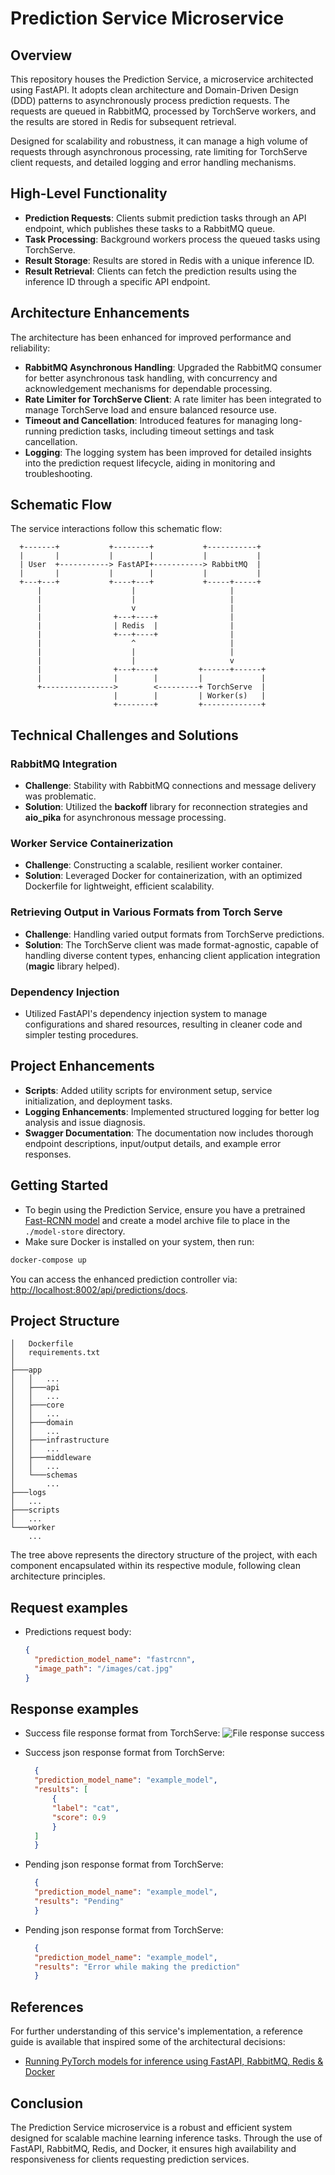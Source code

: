 # Prediction Service Microservice

## Overview

This repository houses the Prediction Service, a microservice architected using FastAPI. It adopts clean architecture and Domain-Driven Design (DDD) patterns to asynchronously process prediction requests. The requests are queued in RabbitMQ, processed by TorchServe workers, and the results are stored in Redis for subsequent retrieval.

Designed for scalability and robustness, it can manage a high volume of requests through asynchronous processing, rate limiting for TorchServe client requests, and detailed logging and error handling mechanisms.

## High-Level Functionality

- **Prediction Requests**: Clients submit prediction tasks through an API endpoint, which publishes these tasks to a RabbitMQ queue.
- **Task Processing**: Background workers process the queued tasks using TorchServe.
- **Result Storage**: Results are stored in Redis with a unique inference ID.
- **Result Retrieval**: Clients can fetch the prediction results using the inference ID through a specific API endpoint.

## Architecture Enhancements

The architecture has been enhanced for improved performance and reliability:

- **RabbitMQ Asynchronous Handling**: Upgraded the RabbitMQ consumer for better asynchronous task handling, with concurrency and acknowledgement mechanisms for dependable processing.
- **Rate Limiter for TorchServe Client**: A rate limiter has been integrated to manage TorchServe load and ensure balanced resource use.
- **Timeout and Cancellation**: Introduced features for managing long-running prediction tasks, including timeout settings and task cancellation.
- **Logging**: The logging system has been improved for detailed insights into the prediction request lifecycle, aiding in monitoring and troubleshooting.

## Schematic Flow

The service interactions follow this schematic flow:

```plaintext
  +-------+           +--------+           +-----------+
  |       |           |        |           |           |
  | User  +-----------> FastAPI+-----------> RabbitMQ  |
  |       |           |        |           |           |
  +---+---+           +----+---+           +-----+-----+
      |                    |                     |
      |                    |                     |
      |                    v                     |
      |                +---+----+                |
      |                | Redis  |                |
      |                +---+----+                |
      |                    ^                     |
      |                    |                     |
      |                    |                     v
      |                +---+----+         +------+------+
      |                |        |         |             |
      +---------------->        <---------+ TorchServe  |
                       |        |         | Worker(s)   |
                       +--------+         +-------------+
  ```

## Technical Challenges and Solutions

### RabbitMQ Integration

- **Challenge**: Stability with RabbitMQ connections and message delivery was problematic.
- **Solution**: Utilized the **backoff** library for reconnection strategies and **aio_pika** for asynchronous message processing.

### Worker Service Containerization

- **Challenge**: Constructing a scalable, resilient worker container.
- **Solution**: Leveraged Docker for containerization, with an optimized Dockerfile for lightweight, efficient scalability.

### Retrieving Output in Various Formats from Torch Serve

- **Challenge**: Handling varied output formats from TorchServe predictions.
- **Solution**: The TorchServe client was made format-agnostic, capable of handling diverse content types, enhancing client application integration (**magic** library helped).

### Dependency Injection

- Utilized FastAPI's dependency injection system to manage configurations and shared resources, resulting in cleaner code and simpler testing procedures.

## Project Enhancements

- **Scripts**: Added utility scripts for environment setup, service initialization, and deployment tasks.
- **Logging Enhancements**:  Implemented structured logging for better log analysis and issue diagnosis.
- **Swagger Documentation**: The documentation now includes thorough endpoint descriptions, input/output details, and example error responses.

## Getting Started

- To begin using the Prediction Service, ensure you have a pretrained [Fast-RCNN model](https://github.com/pytorch/serve/tree/master/examples/object_detector/fast-rcnn) and create a model archive file to place in the `./model-store` directory.
- Make sure Docker is installed on your system, then run:

```sh
docker-compose up
```

You can access the enhanced prediction controller via: <http://localhost:8002/api/predictions/docs>.

## Project Structure

```
│   Dockerfile
│   requirements.txt
│
├───app
│   │   ...
│   ├───api
│   │   ...
│   ├───core
│   │   ...
│   ├───domain
│   │   ...
│   ├───infrastructure
│   │   ...
│   ├───middleware
│   │   ...
│   └───schemas
│       ...
├───logs
│   ...
├───scripts
│   ...
└───worker
    ...
```

The tree above represents the directory structure of the project, with each component encapsulated within its respective module, following clean architecture principles.

## Request examples
- Predictions request body:
  ```json
  {
    "prediction_model_name": "fastrcnn",
    "image_path": "/images/cat.jpg"
  }
  ```

## Response examples

- Success file response format from TorchServe:
![File response success](https://i.ibb.co/hWZ1QVM/image.png)

- Success json response format from TorchServe:
  ```json
    {
    "prediction_model_name": "example_model",
    "results": [
        {
        "label": "cat",
        "score": 0.9
        }
    ]
    }
  ```

- Pending json response format from TorchServe:
  ```json
    {
    "prediction_model_name": "example_model",
    "results": "Pending"
    }
  ```

- Pending json response format from TorchServe:
  ```json
    {
    "prediction_model_name": "example_model",
    "results": "Error while making the prediction"
    }
  ```

## References

For further understanding of this service's implementation, a reference guide is available that inspired some of the architectural decisions:

- [Running PyTorch models for inference using FastAPI, RabbitMQ, Redis & Docker](https://www.auroria.io/running-pytorch-models-for-inference-using-fastapi-rabbitmq-redis-docker/)

## Conclusion

The Prediction Service microservice is a robust and efficient system designed for scalable machine learning inference tasks. Through the use of FastAPI, RabbitMQ, Redis, and Docker, it ensures high availability and responsiveness for clients requesting prediction services.
